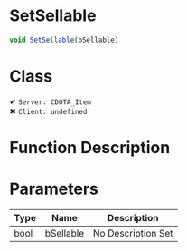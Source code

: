 # SetSellable
```js	
void SetSellable(bSellable)
```
# Class
✔ `Server: CDOTA_Item`  
✖ `Client: undefined`  

# Function Description

# Parameters
Type|Name|Description
--|--|--
bool|bSellable|No Description Set
